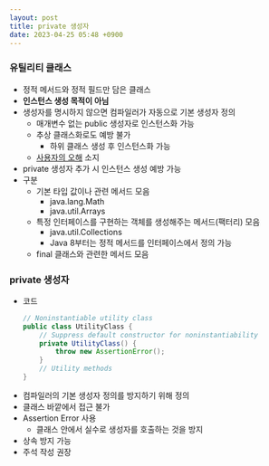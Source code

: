 ```yaml
---
layout: post
title: private 생성자
date: 2023-04-25 05:48 +0900
---
```


### 유틸리티 클래스

- 정적 메서드와 정적 필드만 담은 클래스
- **인스턴스 생성 목적이 아님**
- 생성자를 명시하지 않으면 컴파일러가 자동으로 기본 생성자 정의
  - 매개변수 없는 public 생성자로 인스턴스화 가능
  - 추상 클래스화로도 예방 불가
    - 하위 클래스 생성 후 인스턴스화 가능
  - [사용자의 오해](https://www.notion.so/19-12beadfdae9d408da9b06212f670ac21) 소지
- private 생성자 추가 시 인스턴스 생성 예방 가능
- 구분
  - 기본 타입 값이나 관련 메서드 모음
    - java.lang.Math
    - java.util.Arrays
  - 특정 인터페이스를 구현하는 객체를 생성해주는 메서드(팩터리) 모음
    - java.util.Collections
    - Java 8부터는 정적 메서드를 인터페이스에서 정의 가능
  - final 클래스와 관련한 메서드 모음

### private 생성자

- 코드
  ```java
  // Noninstantiable utility class
  public class UtilityClass {
      // Suppress default constructor for noninstantiability
      private UtilityClass() {
          throw new AssertionError();
      }
      // Utility methods
  }
  ```
- 컴파일러의 기본 생성자 정의를 방지하기 위해 정의
- 클래스 바깥에서 접근 불가
- Assertion Error 사용
  - 클래스 안에서 실수로 생성자를 호출하는 것을 방지
- 상속 방지 가능
- 주석 작성 권장
